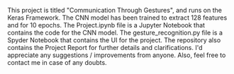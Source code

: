 This project is titled "Communication Through Gestures", and runs on the Keras Framework.
The CNN model has been trained to extract 128 features and for 10 epochs.
The Project.ipynb file is a Jupyter Notebook that contains the code for the CNN model.
The gesture_recognition.py file is a Spyder Notebook that contains the UI for the project.
The repository also contains the Project Report for further details and clarifications. 
I'd appreciate any suggestions / improvements from anyone. Also, feel free to contact me in case of any doubts.
